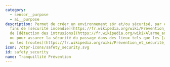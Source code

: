 ```yaml
---
category: 
  - sensor__purpose
  - ai__purpose
description: Permet de créer un environnement sór et/ou sécurisé, par exemple à des
  fins de [sécurité incendie](https://fr.wikipedia.org/wiki/Prévention_incendie),
  de [détection des intrusions](https://fr.wikipedia.org/wiki/Alarme_anti-intrusion)
  ou pour assurer la sécurité du passage dans des lieux tels que les [aéroports](https://fr.wikipedia.org/wiki/Sóreté_dans_les_aéroports)
  ou les [routes](https://fr.wikipedia.org/wiki/Prévention_et_sécurité_routiéres).
icon: /dtpr-icons/safety_security.svg
id: safety_security
name: Tranquillité Prévention
---
```

